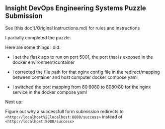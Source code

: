 ## Insight DevOps Engineering Systems Puzzle Submission

See [this doc](/Original Instructions.md) for rules and instructions

I partially completed the puzzle.

Here are some things I did:

- I set the flask app to run on port 5001, the port that is exposed in the docker environment/container

- I corrected the file path for that nginx config file in the redirect/mapping between container and host computer docker compose yaml


- I switched the port mapping from 80:8080 to 8080:80 for the nginx service in the docker compose yaml

  

Next up:

Figure out why a successfull form submission redirects to `<http://localhost%2Clocalhost:8080/success>` instead of `<http://localhost:8080/success>` 

